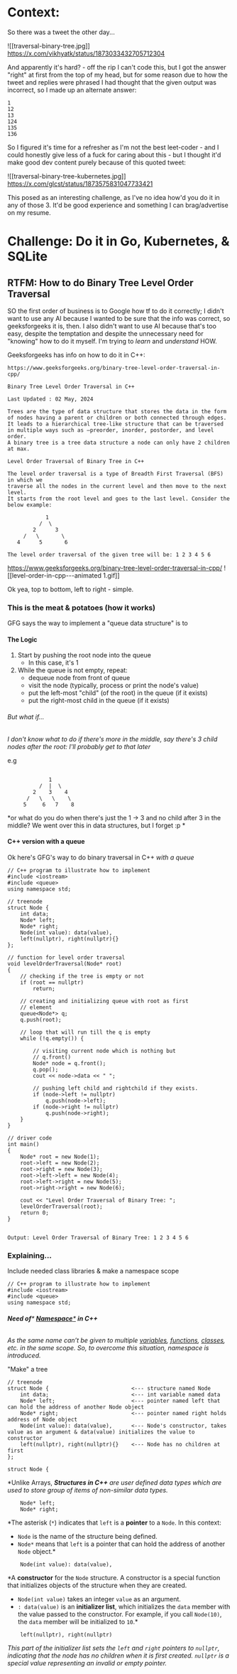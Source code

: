 # Context: 

So there was a tweet the other day...

![[traversal-binary-tree.jpg]]
https://x.com/vikhyatk/status/1873033432705712304



And apparently it's hard? - off the rip I can't code this, but I got the answer "right" at first from the top of my head, but for some reason due to how the tweet and replies were phrased I had thought that the given output was incorrect, so I made up an alternate answer: 

```
1
12
13
124
135
136
```

So I figured it's time for a refresher as I'm not the best leet-coder - and I could honestly give less of a fuck for caring about this - but I thought it'd make good dev content purely because of this quoted tweet: 

![[traversal-binary-tree-kubernetes.jpg]]
https://x.com/glcst/status/1873575831047733421

This posed as an interesting challenge, as I've no idea how'd you do it in any of those 3. It'd be good experience and something I can brag/advertise on my resume.






# Challenge: Do it in Go, Kubernetes, & SQLite

## RTFM: How to do Binary Tree Level Order Traversal

SO the first order of business is to Google how tf to do it correctly; I didn't want to use any AI because I wanted to be sure that the info was correct, so geeksforgeeks it is, then. I also didn't want to use AI because that's too easy, despite the temptation and despite the unnecessary need for "knowing" how to do it myself. I'm trying to *learn* and *understand* HOW.

Geeksforgeeks has info on how to do it in C++: 

```
https://www.geeksforgeeks.org/binary-tree-level-order-traversal-in-cpp/ 

Binary Tree Level Order Traversal in C++

Last Updated : 02 May, 2024

Trees are the type of data structure that stores the data in the form of nodes having a parent or children or both connected through edges. 
It leads to a hierarchical tree-like structure that can be traversed in multiple ways such as —preorder, inorder, postorder, and level order. 
A binary tree is a tree data structure a node can only have 2 children at max.

Level Order Traversal of Binary Tree in C++

The level order traversal is a type of Breadth First Traversal (BFS) in which we 
traverse all the nodes in the current level and then move to the next level. 
It starts from the root level and goes to the last level. Consider the below example:

            1  
          /  \  
        2      3  
     /   \       \  
   4      5       6

The level order traversal of the given tree will be: 1 2 3 4 5 6
```
https://www.geeksforgeeks.org/binary-tree-level-order-traversal-in-cpp/
![[level-order-in-cpp---animated 1.gif]]

Ok yea, top to bottom, left to right - simple. 


### This is the meat & potatoes (how it works)
GFG says the way to implement a "queue data structure" is to

#### The Logic
1. Start by pushing the root node into the queue 
	* In this case, it's 1
2. While the queue is not empty, repeat: 
	* dequeue node from front of queue
	* visit the node (typically, process or print the node's value)
	* put the left-most "child" (of the root) in the queue (if it exists)
	* put the right-most child in the queue (if it exists)
###### But what if...
*I don't know what to do if there's more in the middle, say there's 3 child nodes after the root: I'll probably get to that later*

e.g
```

             1  
          /  |  \  
        2    3    4  
      /   \   \    \  
     5     6   7    8
```

*or what do you do when there's just the 1 -> 3 and no child after 3 in the middle? We went over this in data structures, but I forget :p *



#### C++ version **with a queue**
Ok here's GFG's way to do binary traversal in C++ *with a queue*

```
// C++ program to illustrate how to implement
#include <iostream>
#include <queue>
using namespace std;

// treenode
struct Node {
    int data;
    Node* left;
    Node* right;
    Node(int value): data(value),
    left(nullptr), right(nullptr){}
};

// function for level order traversal
void levelOrderTraversal(Node* root)
{
    // checking if the tree is empty or not
    if (root == nullptr)
        return;

    // creating and initializing queue with root as first
    // element
    queue<Node*> q;
    q.push(root);

    // loop that will run till the q is empty
    while (!q.empty()) {

        // visiting current node which is nothing but
        // q.front()
        Node* node = q.front();
        q.pop();
        cout << node->data << " ";

        // pushing left child and rightchild if they exists.
        if (node->left != nullptr)
            q.push(node->left);
        if (node->right != nullptr)
            q.push(node->right);
    }
}

// driver code
int main()
{
    Node* root = new Node(1);
    root->left = new Node(2);
    root->right = new Node(3);
    root->left->left = new Node(4);
    root->left->right = new Node(5);
    root->right->right = new Node(6);

    cout << "Level Order Traversal of Binary Tree: ";
    levelOrderTraversal(root);
    return 0;
}


Output: Level Order Traversal of Binary Tree: 1 2 3 4 5 6
```

### Explaining...

Include needed class libraries & make a namespace scope
```
// C++ program to illustrate how to implement
#include <iostream>
#include <queue>
using namespace std;
```
###### **Need of*** [**Namespace***](https://www.geeksforgeeks.org/namespace-in-c/) ***in C++***
*As the same name can’t be given to multiple [variables](https://www.geeksforgeeks.org/variables-and-keywords-in-c/), [functions](https://www.geeksforgeeks.org/functions-in-c/), [classes](https://www.geeksforgeeks.org/c-classes-and-objects/), etc. in the same scope. So, to overcome this situation, namespace is introduced.*


"Make" a tree
```
// treenode
struct Node {                          <--- structure named Node
    int data;                          <--- int variable named data
    Node* left;                        <--- pointer named left that can hold the address of another Node object
    Node* right;                       <--- pointer named right holds address of Node object
    Node(int value): data(value),      <--- Node's constructor, takes value as an argument & data(value) initializes the value to constructor
    left(nullptr), right(nullptr){}    <--- Node has no children at first
};
```

```
struct Node {
```
*Unlike Arrays, ***Structures in C++** are user defined data types which are used to store group of items of non-similar data types.*

```
    Node* left;
    Node* right;
```
*The asterisk (`*`) indicates that `left` is a **pointer** to a `Node`. In this context:

- `Node` is the name of the structure being defined.
- `Node*` means that `left` is a pointer that can hold the address of another `Node` object.*

```
    Node(int value): data(value),
```
*A **constructor** for the `Node` structure. A constructor is a special function that initializes objects of the structure when they are created.
- `Node(int value)` takes an integer `value` as an argument.
- `: data(value)` is an **initializer list**, which initializes the `data` member with the value passed to the constructor. For example, if you call `Node(10)`, the `data` member will be initialized to `10`.*

```
    left(nullptr), right(nullptr)
```
*This part of the initializer list sets the `left` and `right` pointers to `nullptr`, indicating that the node has no children when it is first created. `nullptr` is a special value representing an invalid or empty pointer.*